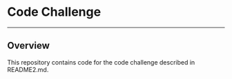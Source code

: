 # Code Challenge
---
## Overview

This repository contains code for the code challenge described in README2.md.
